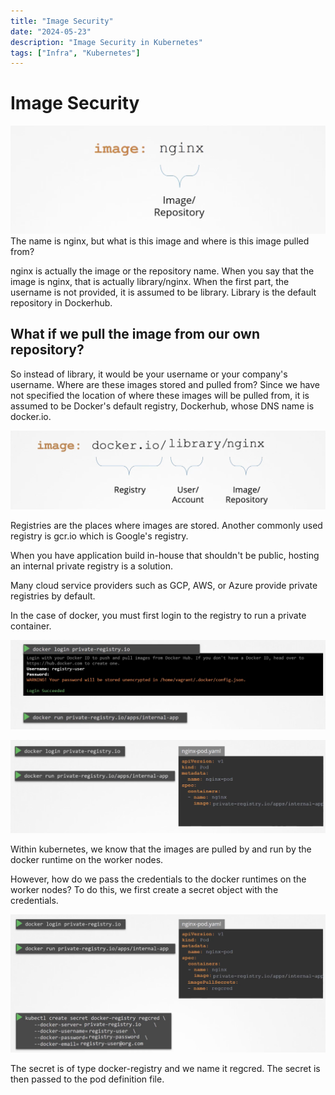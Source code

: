 ```yaml
---
title: "Image Security"
date: "2024-05-23"
description: "Image Security in Kubernetes"
tags: ["Infra", "Kubernetes"]
---
```


# Image Security

![image](../../../images/infra/kube/24-1study/k8s170/image.png)
The name is nginx, but what is this image and where is this image pulled from?

nginx is actually the image or the repository name. When you say that the image is nginx, that is actually library/nginx. When the first part, the username is not provided, it is assumed to be library. Library is the default repository in Dockerhub.


## What if we pull the image from our own repository?
So instead of library, it would be your username or your company's username. Where are these images stored and pulled from? Since we have not specified the location of where these images will be pulled from, it is assumed to be Docker's default registry, Dockerhub, whose DNS name is docker.io.

![dns](../../../images/infra/kube/24-1study/k8s170/dns.png)


Registries are the places where images are stored. Another commonly used registry is gcr.io which is Google's registry.

When you have application build in-house that shouldn't be public, hosting an internal private registry is a solution.

Many cloud service providers such as GCP, AWS, or Azure provide private registries by default.

In the case of docker, you must first login to the registry to run a private container.

![private](../../../images/infra/kube/24-1study/k8s170/login.png)

![private2](../../../images/infra/kube/24-1study/k8s170/private.png)

Within kubernetes, we know that the images are pulled by and run by the docker runtime on the worker nodes.

However, how do we pass the credentials to the docker runtimes on the worker nodes? To do this, we first create a secret object with the credentials.

![regcred](../../../images/infra/kube/24-1study/k8s170/regcred.png)

The secret is of type docker-registry and we name it regcred. The secret is then passed to the pod definition file.